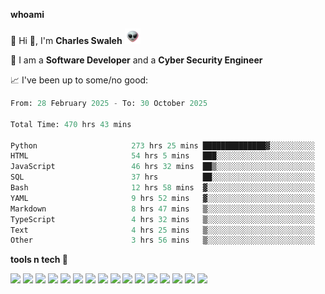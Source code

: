 **whoami**

🤪 Hi 👋, I'm **Charles Swaleh** <img src="alien.gif" height="25px">

🤖 I am a **Software Developer** and a **Cyber Security Engineer**

📈 I've been up to some/no good:

<!--START_SECTION:waka-->

```python
From: 28 February 2025 - To: 30 October 2025

Total Time: 470 hrs 43 mins

Python                     273 hrs 25 mins ██████████████▓░░░░░░░░░░   58.09 %
HTML                       54 hrs 5 mins   ███░░░░░░░░░░░░░░░░░░░░░░   11.49 %
JavaScript                 46 hrs 32 mins  ██▒░░░░░░░░░░░░░░░░░░░░░░   09.89 %
SQL                        37 hrs          ██░░░░░░░░░░░░░░░░░░░░░░░   07.86 %
Bash                       12 hrs 58 mins  ▓░░░░░░░░░░░░░░░░░░░░░░░░   02.76 %
YAML                       9 hrs 52 mins   ▓░░░░░░░░░░░░░░░░░░░░░░░░   02.10 %
Markdown                   8 hrs 47 mins   ▒░░░░░░░░░░░░░░░░░░░░░░░░   01.87 %
TypeScript                 4 hrs 32 mins   ▒░░░░░░░░░░░░░░░░░░░░░░░░   00.96 %
Text                       4 hrs 25 mins   ▒░░░░░░░░░░░░░░░░░░░░░░░░   00.94 %
Other                      3 hrs 56 mins   ▒░░░░░░░░░░░░░░░░░░░░░░░░   00.84 %
```

<!--END_SECTION:waka-->


**tools n tech 🔭**

![](https://img.shields.io/badge/OS-Linux-informational?style=flat&logo=linux&logoColor=white&color=800020)
![](https://img.shields.io/badge/Code-JavaScript-informational?style=flat&logo=javascript&logoColor=white&color=800020)
![](https://img.shields.io/badge/Code-Python-informational?style=flat&logo=python&logoColor=white&color=800020)
![](https://img.shields.io/badge/Code-C-informational?style=flat&logo=c&logoColor=white&color=800020)
![](https://img.shields.io/badge/Code-Ruby-informational?style=flat&logo=ruby&logoColor=white&color=800020)
![](https://img.shields.io/badge/Code-Go-informational?style=flat&logo=go&logoColor=white&color=800020)
![](https://img.shields.io/badge/Framework-React-informational?style=flat&logo=react&logoColor=white&color=800020)
![](https://img.shields.io/badge/Framework-Django-informational?style=flat&logo=django&logoColor=white&color=800020)
![](https://img.shields.io/badge/Framework-Flask-informational?style=flat&logo=flask&logoColor=white&color=800020)
![](https://img.shields.io/badge/Framework-Rails-informational?style=flat&logo=Ruby&logoColor=white&color=800020)
![](https://img.shields.io/badge/Shell-Bash-informational?style=flat&logo=gnu-bash&logoColor=white&color=800020)
![](https://img.shields.io/badge/DB-PostgreSQL-informational?style=flat&logo=postgresql&logoColor=white&color=800020)
![](https://img.shields.io/badge/DB-MySQL-informational?style=flat&logo=mysql&logoColor=white&color=800020)
![](https://img.shields.io/badge/CI/CD-Docker-informational?style=flat&logo=docker&logoColor=white&color=800020)
![](https://img.shields.io/badge/CI/CD-Kubernetes-informational?style=flat&logo=kubernetes&logoColor=white&color=800020)
![](https://img.shields.io/badge/CI/CD-Jenkins-informational?style=flat&logo=jenkins&logoColor=white&color=800020)

<!-- **stats 🔭**

[![Charles's GitHub stats](https://github-readme-stats.vercel.app/api?username=mashm3ll0w&count_private=true&show_icons=true&theme=maroongold&include_all_commits=true)](https://github.com/anuraghazra/github-readme-stats)             [![Top Langs](https://github-readme-stats.vercel.app/api/top-langs/?username=mashm3ll0w&layout=compact&theme=maroongold&langs_count=6)](https://github.com/anuraghazra/github-readme-stats) -->
